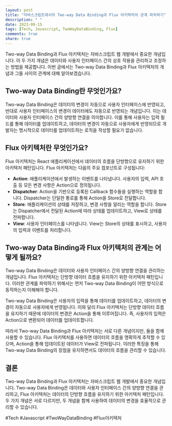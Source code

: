 ```yaml
---
layout: post
title: "자바스크립트에서의 Two-way Data Binding과 Flux 아키텍처의 관계 파악하기"
description: " "
date: 2023-09-15
tags: [Tech, Javascript, TwoWayDataBinding, Flux]
comments: true
share: true
---
```


Two-way Data Binding과 Flux 아키텍처는 자바스크립트 웹 개발에서 중요한 개념입니다. 이 두 가지 개념은 데이터와 사용자 인터페이스 간의 상호 작용을 관리하고 조정하는 방법을 제공합니다. 이번 글에서는 Two-way Data Binding과 Flux 아키텍처의 개념과 그들 사이의 관계에 대해 알아보겠습니다.

## Two-way Data Binding란 무엇인가요?
Two-way Data Binding은 데이터의 변경이 자동으로 사용자 인터페이스에 반영되고, 반대로 사용자 인터페이스의 변경이 데이터에도 자동으로 반영되는 개념입니다. 이는 데이터와 사용자 인터페이스 간의 양방향 연결을 의미합니다. 이를 통해 사용자는 입력 필드를 통해 데이터를 업데이트하고, 데이터의 변경이 자동으로 사용자에게 반영되므로 개발자는 명시적으로 데이터를 업데이트하는 로직을 작성할 필요가 없습니다.

## Flux 아키텍처란 무엇인가요?
Flux 아키텍처는 React 애플리케이션에서 데이터의 흐름을 단방향으로 유지하기 위한 아키텍처 패턴입니다. Flux 아키텍처는 다음의 주요 컴포넌트로 구성됩니다:

- **Action**: 애플리케이션에서 발생하는 이벤트를 나타냅니다. 사용자의 입력, API 호출 등 모든 변경 사항은 Action으로 정의됩니다.
- **Dispatcher**: Action을 기반으로 등록된 Callback 함수들을 실행하는 역할을 합니다. Dispatcher는 단일한 통로를 통해 Action을 Store로 전달합니다.
- **Store**: 애플리케이션의 상태를 저장하고, 변경 사항을 알리는 역할을 합니다. Store는 Dispatcher에서 전달된 Action에 따라 상태를 업데이트하고, View로 상태를 전파합니다.
- **View**: 사용자 인터페이스를 나타냅니다. View는 Store의 상태를 표시하고, 사용자의 입력과 이벤트를 처리합니다.

## Two-way Data Binding과 Flux 아키텍처의 관계는 어떻게 될까요?
Two-way Data Binding은 데이터와 사용자 인터페이스 간의 양방향 연결을 관리하는 개념입니다. Flux 아키텍처는 단방향 데이터 흐름을 유지하기 위한 아키텍처 패턴입니다. 이러한 관계를 파악하기 위해서는 먼저 Two-way Data Binding이 어떤 방식으로 동작하는지 이해해야 합니다.

Two-way Data Binding은 사용자의 입력을 통해 데이터를 업데이트하고, 데이터의 변경이 자동으로 사용자에게 반영됩니다. 이와 달리 Flux 아키텍처는 단방향 데이터 흐름을 유지하기 때문에 데이터의 변경은 Action을 통해 이루어집니다. 즉, 사용자의 입력은 Action으로 변환되어 데이터를 업데이트합니다.

따라서 Two-way Data Binding과 Flux 아키텍처는 서로 다른 개념이지만, 둘을 함께 사용할 수 있습니다. Flux 아키텍처를 사용하면 데이터의 흐름을 명확하게 추적할 수 있으며, Action을 통해 업데이트된 데이터가 View로 전파됩니다. 이러한 특징을 통해 Two-way Data Binding의 장점을 유지하면서도 데이터의 흐름을 관리할 수 있습니다.

## 결론
Two-way Data Binding과 Flux 아키텍처는 자바스크립트 웹 개발에서 중요한 개념입니다. Two-way Data Binding은 데이터와 사용자 인터페이스 간의 양방향 연결을 관리하고, Flux 아키텍처는 데이터의 단방향 흐름을 유지하기 위한 아키텍처 패턴입니다. 두 가지 개념은 서로 다르지만, 두 개념을 함께 사용하여 데이터의 변경을 효율적으로 관리할 수 있습니다.

#Tech #Javascript #TwoWayDataBinding #Flux아키텍처